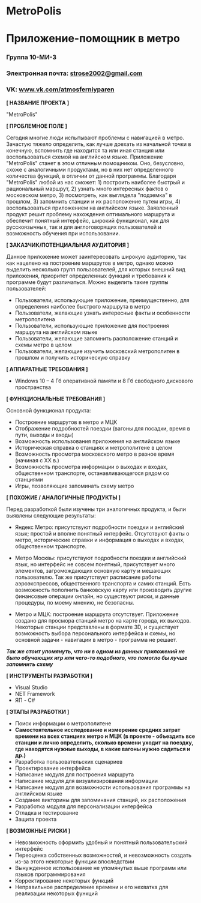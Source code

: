 # MetroPolis
# Приложение-помощник в метро

### Группа 10-МИ-3
### Электронная почта: strose2002@gmail.com
### VK: www.vk.com/atmosferniyparen

**[ НАЗВАНИЕ ПРОЕКТА ]**

"MetroPolis"

**[ ПРОБЛЕМНОЕ ПОЛЕ ]**

Сегодня многие люди испытывают проблемы с навигацией в метро. Зачастую тяжело определить, как лучше доехать из начальной точки в 
конечную, вспомнить где находится та или иная станция или воспользоваться схемой на английском языке. Приложение "MetroPolis" станет в 
этом отличным помощником. Оно, безусловно, схоже с аналогичными продуктами, но в них нет определенного количества функций, в отличии 
от данной программы. Благодаря "MetroPolis" любой из нас сможет: 1) построить наиболее быстрый и рациональный маршрут, 2) узнать много 
интересных фактов о московском метро, 3) посмотреть, как выглядела "подземка" в прошлом, 3) запомнить станции и их расположение путем 
игры, 4) воспользоваться приложением на английском языке. Заявленный продукт решит проблему нахождения оптимального маршрута и 
обеспечит понятный интерфейс, широкий функционал, как для русскоязычных, так и для англоговорящих пользователей и возможность обучения 
при использовании.

**[ ЗАКАЗЧИК/ПОТЕНЦИАЛЬНАЯ АУДИТОРИЯ ]**

Данное приложение может заинтересовать широкую аудиторию, так как нацелено на построение маршрутов в метро, однако можно выделить 
несколько групп пользователей, для которых внешний вид приложения, приоритет определенных функций и требования к программе будут 
различаться. Можно выделить такие группы пользователей:
* Пользователи, использующие приложение, преимущественно, для определения наиболее быстрого маршрута в метро
* Пользователи, желающие узнать интересные факты и особенности метрополитена
* Пользователи, использующие приложение для построения маршрута на английском языке
* Пользователи, желающие запомнить расположение станций и схемы метро в целом
* Пользователи, желающие изучить московский метрополитен в прошлом и получить историческую справку

**[ АППАРАТНЫЕ ТРЕБОВАНИЯ ]** 

* Windows 10 – 4 Гб оперативной памяти и 8 Гб свободного дискового пространства 

**[ ФУНКЦИОНАЛЬНЫЕ ТРЕБОВАНИЯ ]**

Основной функционал продукта:
* Построение маршрутов в метро и МЦК
* Отображение подробностей поездки (вагоны для посадки, время в пути, выходы и входы)
* Возможность использования приложения на английском языке
* Историческая справка о станциях и метрополитене в целом
* Возможность просмотра московского метро в разное время (начиная с ХХ в.) 
* Возможность просмотра информации о выходах и входах, общественном транспорте, останавливающегося рядом со станциями
* Игры, позволяющие запоминать схему метро

**[ ПОХОЖИЕ / АНАЛОГИЧНЫЕ ПРОДУКТЫ ]**

Перед разработкой были изучены три аналогичных продукта, и были выявлены следующие результаты:

* Яндекс Метро: присутствуют подробности поездки и английский язык; простой и вполне понятный интерфейс. Отсутствуют факты о метро, 
исторические справки и информация о выходах и входах, общественном транспорте. 

* Метро Москвы: присутствуют подробности поездки и английский язык, но интерфейс не совсем понятный, присутствует много элементов, 
загромождающих основную карту и мешающих пользователю. Так же присутствует расписание работы аэроэкспрессов, общественного транспорта 
и самих станций. Есть возможность пополнить банковскую карту или производить другие финансовые операции онлайн, но существуют риски, и 
данные процедуры, по моему мнению, не безопасны.

* Метро и МЦК: построение маршрута отсутствует. Приложение создано для просмора станций метро на карте города, их выходов. Некоторые 
станции представлены в формате 3D, и существует возможность выбора персонального интерфейса и схемы, но основной задачи - навигации в 
метро - программа не решает.

_**Так же стоит упомянуть, что ни в одном из данных приложений не было обучающих игр или чего-то подобного, что помогло бы лучше 
запомнить схему**_

**[ ИНСТРУМЕНТЫ РАЗРАБОТКИ ]**

* Visual Studio
* NET Framework 
* ЯП - C#

**[ ЭТАПЫ РАЗРАБОТКИ ]**

* Поиск информации о метрополитене
* **Самостоятельное исследование и измерение средних затрат времени на всех станциях метро и МЦК (в проекте - объездить все станции и лично определить, сколько времени уходит на поездку, где находятся нужные выходы, в какие вагоны нужно садиться и др.)**
* Разработка пользовательских сценариев
* Проектирование интерфейса
* Написание модуля для построения маршрута
* Написание модуля для визуализирования информации
* Написание модуля для возможности использования программы на английском языке
* Создание викторины для запоминания станций, их расположения
* Разработка модуля для персонализации интерфейса
* Отладка и тестирование
* Защита проекта

**[ ВОЗМОЖНЫЕ РИСКИ ]**

* Невозможность оформить удобный и понятный пользовательский интерфейс 
* Переоценка собственных возможностей, и невозможность создать из-за этого некоторые функции впоследствии
* Вынужденное использование не упомянутых выше программ или языков программирования
* Корректирование некоторых функций
* Неправильное распределение времени и его нехватка для реализации некоторых функций
